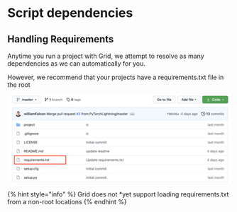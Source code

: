 # Script dependencies

## Handling Requirements

Anytime you run a project with Grid, we attempt to resolve as many dependencies as we can automatically for you.

However, we recommend that your projects have a requirements.txt file in the root

![](../../.gitbook/assets/image%20%2820%29.png)

{% hint style="info" %}
Grid does not \*yet support loading requirements.txt from a non-root locations
{% endhint %}

